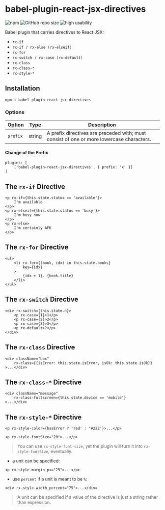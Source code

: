 # babel-plugin-react-jsx-directives

![npm](https://img.shields.io/npm/v/babel-plugin-react-jsx-directives)
![GitHub repo size](https://img.shields.io/github/repo-size/damianc/babel-plugin-react-jsx-directives)
![high usability](https://img.shields.io/badge/usability-%E2%98%85%20high-fa0)

Babel plugin that carries directives to React JSX:
* `rx-if`
* `rx-if / rx-else (rx-elseif)`
* `rx-for`
* `rx-switch / rx-case (rx-default)`
* `rx-class`
* `rx-class-*`
* `rx-style-*`

## Installation

```
npm i babel-plugin-react-jsx-directives
```

### Options

| Option | Type | Description |
|--------|------|-------------|
| `prefix` | string | A prefix directives are preceded with; must consist of one or more lowercase characters. |

#### Change of the Prefix

```
plugins: [
	['babel-plugin-react-jsx-directives', { prefix: 'x' }]
]
```

## The `rx-if` Directive

```
<p rx-if={this.state.status == 'available'}>
	I'm available
</p>
<p rx-elseif={this.state.status == 'busy'}>
	I'm busy now
</p>
<p rx-else>
	I'm certainly AFK
</p>
```

## The `rx-for` Directive

```
<ul>
	<li rx-for={(book, idx) in this.state.books}
		key={idx}
	>
		{idx + 1}. {book.title}
	</li>
</ul>
```

## The `rx-switch` Directive

```
<div rx-switch={this.state.n}>
	<p rx-case={1}>1</p>
	<p rx-case={2}>2</p>
	<p rx-case={3}>3</p>
	<p rx-default>?</p>
</div>
```

## The `rx-class` Directive

```
<div className="box"
	rx-class={{isError: this.state.isError, isOk: this.state.isOk}}
>...</div>
```

## The `rx-class-*` Directive

```
<div className="message"
	rx-class-fullscreen={this.state.device == 'mobile'}
>...</div>
```

## The `rx-style-*` Directive

```
<p rx-style-color={hasError ? 'red' : '#222'}>...</p>
```

```
<p rx-style-fontSize="20">...</p>
```

> You can use `rx-style-font-size`, yet the plugin will turn it into `rx-style-fontSize`, eventually.

* a unit can be specified:

```
<p rx-style-margin_px="25">...</p>
```

* use `percent` if a unit is meant to be `%`:

```
<div rx-style-width_percent="75">...</div>
```

> A unit can be specified if a value of the directive is just a string rather than expression.